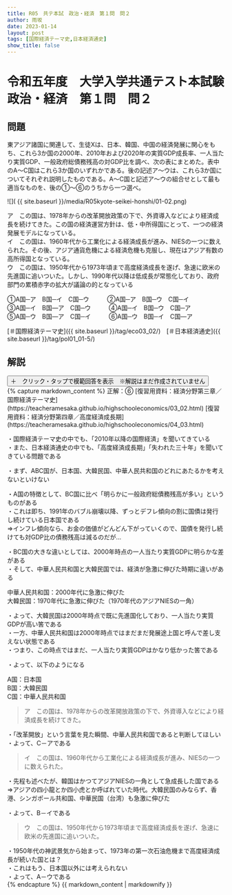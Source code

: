 ```yaml
---
title: R05　共テ本試　政治・経済　第１問　問２
author: 雨坂
date: 2023-01-14
layout: post
tags: [国際経済テーマ史,日本経済通史]
show_title: false
---
```

  
# 令和五年度　大学入学共通テスト本試験　政治・経済　第１問　問２  
  
## 問題  
東アジア諸国に関連して、生徒Xは、日本、韓国、中国の経済発展に関心をもち、これら3か国の2000年、2010年および2020年の実質GDP成長率、一人当たり実質GDP、一般政府総債務残高の対GDP比を調べ、次の表にまとめた。表中のA～C国はこれら3か国のいずれかである。後の記述ア～ウは、これら3か国についてそれぞれ説明したものである。A～C国と記述ア～ウの組合せとして最も適当なものを、後の①～⑥のうちから一つ選べ。  
  
![]( {{ site.baseurl }}/media/R05kyote-seikei-honshi/01-02.png)  
  
ア　この国は、1978年からの改革開放政策の下で、外資導入などにより経済成長を続けてきた。この国の経済運営方針は、低・中所得国にとって、一つの経済発展モデルになっている。  
イ　この国は、1960年代から工業化による経済成長が進み、NIESの一つに数えられた。その後、アジア通貨危機による経済危機も克服し、現在はアジア有数の高所得国となっている。  
ウ　この国は、1950年代から1973年頃まで高度経済成長を遂げ、急速に欧米の先進国に追いついた。しかし、1990年代以降は低成長が常態化しており、政府部門の累積赤字の拡大が議論の的となっている  
  
①A国─ア　B国─イ　C国─ウ　　　②A国─ア　B国─ウ　C国─イ  
③A国─イ　B国—ア　C国─ウ　　　④A国─イ　B国─ウ　C国─ア  
⑤A国─ウ　B国—ア　C国─イ　　　⑥A国─ウ　B国─イ　C国―ア  
  
[＃国際経済テーマ史]({{ site.baseurl }}/tag/eco03_02/)　[＃日本経済通史]({{ site.baseurl }}/tag/pol01_01-5/)  
  
## 解説  
<div class="collapsible">
  <button class="collapsible-button">＋　クリック・タップで模範回答を表示　※解説はまだ作成されていません</button>
  <div class="collapsible-content">
    {% capture markdown_content %}
正解：⑥  
[復習用資料：経済分野第三章／国際経済テーマ史](https://teacheramesaka.github.io/highschooleconomics/03_02.html)  
[復習用資料：経済分野第四章／高度経済成長期](https://teacheramesaka.github.io/highschooleconomics/04_03.html)  
  
・国際経済テーマ史の中でも、「2010年以降の国際経済」を聞いてきている  
・また、日本経済通史の中でも、「高度経済成長期」「失われた三十年」を聞いてきている問題である  
  
・まず、ABC国が、日本国、大韓民国、中華人民共和国のどれにあたるかを考えないといけない  
  
・A国の特徴として、BC国に比べ「明らかに一般政府総債務残高が多い」というものがある  
・これは即ち、1991年のバブル崩壊以降、ずっとデフレ傾向の割に国債は発行し続けている日本国である  
⇒インフレ傾向なら、お金の価値がどんどん下がっていくので、国債を発行し続けても対GDP比の債務残高は減るのだが…  
  
・BC国の大きな違いとしては、2000年時点の一人当たり実質GDPに明らかな差がある  
・そして、中華人民共和国と大韓民国では、経済が急激に伸びた時期に違いがある  
  
中華人民共和国：2000年代に急激に伸びた  
大韓民国：1970年代に急激に伸びた（1970年代のアジアNIESの一角）  
  
・よって、大韓民国は2000年時点で既に先進国化しており、一人当たり実質GDPが高い筈である  
・一方、中華人民共和国は2000年時点ではまだまだ発展途上国と呼んで差し支えない状態である  
・つまり、この時点ではまだ、一人当たり実質GDPはかなり低かった筈である  
  
・よって、以下のようになる  
  
A国：日本国  
B国：大韓民国  
C国：中華人民共和国  
  
>ア　この国は、1978年からの改革開放政策の下で、外資導入などにより経済成長を続けてきた。  
  
・「改革開放」という言葉を見た瞬間、中華人民共和国であると判断してほしい  
・よって、C－アである  
  
>イ　この国は、1960年代から工業化による経済成長が進み、NIESの一つに数えられた。  
  
・先程も述べたが、韓国はかつてアジアNIESの一角として急成長した国である  
⇒アジアの四小龍とか四小虎とか呼ばれていた時代。大韓民国のみならず、香港、シンガポール共和国、中華民国（台湾）も急激に伸びた  
  
・よって、B－イである  
  
>ウ　この国は、1950年代から1973年頃まで高度経済成長を遂げ、急速に欧米の先進国に追いついた。  
  
・1950年代の神武景気から始まって、1973年の第一次石油危機まで高度経済成長が続いた国とは？  
・これはもう、日本国以外には考えられない  
・よって、A－ウである  
    {% endcapture %}
    {{ markdown_content | markdownify }}
  </div>
</div>